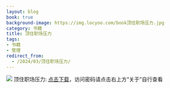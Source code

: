 ```yaml
---
layout: blog
book: true
background-image: https://img.locyoo.com/book顶住职场压力.jpg
category: 书籍
title: 顶住职场压力
tags:
- 书籍
- 管理
redirect_from:
  - /2024/03/顶住职场压力/
---
```

![](https://img.locyoo.com/book顶住职场压力.jpg)
顶住职场压力: <a name = "ref1" href="https://url18.ctfile.com/f/50983618-1253409979-8d4a4c?p=3619">点击下载</a>，访问密码请点击右上方“关于”自行查看